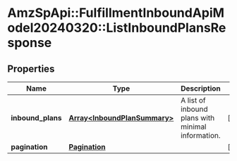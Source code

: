 # AmzSpApi::FulfillmentInboundApiModel20240320::ListInboundPlansResponse

## Properties
Name | Type | Description | Notes
------------ | ------------- | ------------- | -------------
**inbound_plans** | [**Array&lt;InboundPlanSummary&gt;**](InboundPlanSummary.md) | A list of inbound plans with minimal information. | [optional] 
**pagination** | [**Pagination**](Pagination.md) |  | [optional] 

